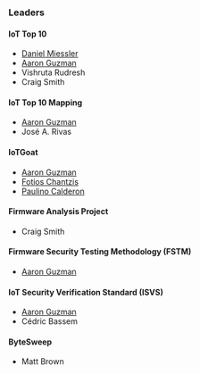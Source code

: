 ### Leaders

#### IoT Top 10
* [Daniel Miessler](mailto:Daniel.Miessler@owasp.org)
* [Aaron Guzman](mailto:aaron.guzman@owasp.org)
* Vishruta Rudresh
* Craig Smith

#### IoT Top 10 Mapping
* [Aaron Guzman](mailto:aaron.guzman@owasp.org)
* José A. Rivas

#### IoTGoat
* [Aaron Guzman](mailto:aaron.guzman@owasp.org)
* [Fotios Chantzis](mailto:ithilgore.ryu.l@gmail.com)
* [Paulino Calderon](mailto:paulino.calderonpale@owasp.org)

#### Firmware Analysis Project
* Craig Smith

#### Firmware Security Testing Methodology (FSTM)
* [Aaron Guzman](mailto:aaron.guzman@owasp.org)

#### IoT Security Verification Standard (ISVS)
* [Aaron Guzman](mailto:aaron.guzman@owasp.org)
* Cédric Bassem

#### ByteSweep
* Matt Brown